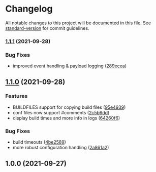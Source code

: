 # Changelog

All notable changes to this project will be documented in this file. See [standard-version](https://github.com/conventional-changelog/standard-version) for commit guidelines.

### [1.1.1](https://github.com/flaki/daemon/compare/v1.1.0...v1.1.1) (2021-09-28)


### Bug Fixes

* improved event handling & payload logging ([289ecea](https://github.com/flaki/daemon/commit/289ecea4174a0181acbbbb229d58068b6a986171))

## [1.1.0](https://github.com/flaki/daemon/compare/v1.0.0...v1.1.0) (2021-09-28)


### Features

* BUILDFILES support for copying build files ([95e4939](https://github.com/flaki/daemon/commit/95e4939c8eac3dd4d7599ae738e639350f6ffc39))
* conf files now support #comments ([2c5b6dd](https://github.com/flaki/daemon/commit/2c5b6ddc9b8fc532d4cf8569776ccedaed41549f))
* display build times and more info in logs ([64260f6](https://github.com/flaki/daemon/commit/64260f60d3be3208176faee1e878a472df53f8c5))


### Bug Fixes

* build timeouts ([4be2589](https://github.com/flaki/daemon/commit/4be2589260b27c5626c6500c1a6a779da1e973cf))
* more robust configuration handling ([2a861a2](https://github.com/flaki/daemon/commit/2a861a2a31ae32d4f714338c20e2a84d3efe1854))

## 1.0.0 (2021-09-27)
